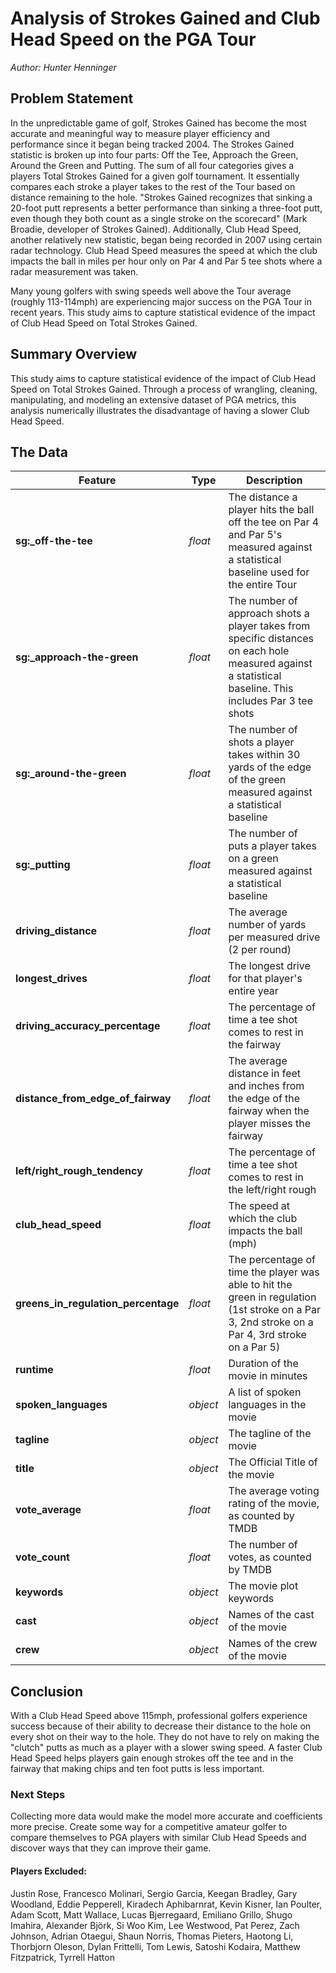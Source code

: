 # Analysis of Strokes Gained and Club Head Speed on the PGA Tour
_Author: Hunter Henninger_

## Problem Statement

In the unpredictable game of golf, Strokes Gained has become the most accurate and meaningful way to measure player efficiency and performance since it began being tracked 2004. The Strokes Gained statistic is broken up into four parts: Off the Tee, Approach the Green, Around the Green and Putting. The sum of all four categories gives a players Total Strokes Gained for a given golf tournament. It essentially compares each stroke a player takes to the rest of the Tour based on distance remaining to the hole. &quot;Strokes Gained recognizes that sinking a 20-foot putt represents a better performance than sinking a three-foot putt, even though they both count as a single stroke on the scorecard&quot; (Mark Broadie, developer of Strokes Gained). Additionally, Club Head Speed, another relatively new statistic, began being recorded in 2007 using certain radar technology. Club Head Speed measures the speed at which the club impacts the ball in miles per hour only on Par 4 and Par 5 tee shots where a radar measurement was taken.

Many young golfers with swing speeds well above the Tour average (roughly 113-114mph) are experiencing major success on the PGA Tour in recent years. This study aims to capture statistical evidence of the impact of Club Head Speed on Total Strokes Gained.

## Summary Overview

This study aims to capture statistical evidence of the impact of Club Head Speed on Total Strokes Gained. Through a process of wrangling, cleaning, manipulating, and modeling an extensive dataset of PGA metrics, this analysis numerically illustrates the disadvantage of having a slower Club Head Speed.

## The Data
|Feature|Type|Description|
|---|---|---|
|**sg:_off-the-tee**|*float*|The distance a player hits the ball off the tee on Par 4 and Par 5's measured against a statistical baseline used for the entire Tour|
|**sg:_approach-the-green**|*float*|The number of approach shots a player takes from specific distances on each hole measured against a statistical baseline. This includes Par 3 tee shots|
|**sg:_around-the-green**|*float*|The number of shots a player takes within 30 yards of the edge of the green measured against a statistical baseline|
|**sg:_putting**|*float*|The number of puts a player takes on a green measured against a statistical baseline|
|**driving_distance**|*float*|The average number of yards per measured drive (2 per round)|
|**longest_drives**|*float*|The longest drive for that player's entire year|
|**driving_accuracy_percentage**|*float*|The percentage of time a tee shot comes to rest in the fairway|
|**distance_from_edge_of_fairway**|*float*|The average distance in feet and inches from the edge of the fairway when the player misses the fairway|
|**left/right_rough_tendency**|*float*|The percentage of time a tee shot comes to rest in the left/right rough|
|**club_head_speed**|*float*|The speed at which the club impacts the ball (mph)|
|**greens_in_regulation_percentage**|*float*|The percentage of time the player was able to hit the green in regulation (1st stroke on a Par 3, 2nd stroke on a Par 4, 3rd stroke on a Par 5)|
|**runtime**|*float*|Duration of the movie in minutes|
|**spoken_languages**|*object*|A list of spoken languages in the movie|
|**tagline**|*object*|The tagline of the movie|
|**title**|*object*|The Official Title of the movie|
|**vote_average**|*float*|The average voting rating of the movie, as counted by TMDB|
|**vote_count**|*float*|The number of votes, as counted by TMDB|
|**keywords**|*object*|The movie plot keywords|
|**cast**|*object*|Names of the cast of the movie|
|**crew**|*object*|Names of the crew of the movie|

## Conclusion

With a Club Head Speed above 115mph, professional golfers experience success because of their ability to decrease their distance to the hole on every shot on their way to the hole. They do not have to rely on making the "clutch" putts as much as a player with a slower swing speed. A faster Club Head Speed helps players gain enough strokes off the tee and in the fairway that making chips and ten foot putts is less important.

### Next Steps

Collecting more data would make the model more accurate and coefficients more precise. Create some way for a competitive amateur golfer to compare themselves to PGA players with similar Club Head Speeds and discover ways that they can improve their game.

#### Players Excluded: 

Justin Rose, Francesco Molinari, Sergio Garcia, Keegan Bradley, Gary Woodland, Eddie Pepperell, Kiradech Aphibarnrat, Kevin Kisner, Ian Poulter, Adam Scott, Matt Wallace, Lucas Bjerregaard, Emiliano Grillo, Shugo Imahira, Alexander Björk, Si Woo Kim, Lee Westwood, Pat Perez, Zach Johnson, Adrian Otaegui, Shaun Norris, Thomas Pieters, Haotong Li, Thorbjorn Oleson, Dylan Frittelli, Tom Lewis, Satoshi Kodaira, Matthew Fitzpatrick, Tyrrell Hatton
